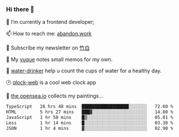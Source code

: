 ### Hi there 👋

<!--
**Alfxjx/Alfxjx** is a ✨ _special_ ✨ repository because its `README.md` (this file) appears on your GitHub profile.

Here are some ideas to get you started:

- 🔭 I’m currently working on ...
- 🌱 I’m currently learning ...
- 👯 I’m looking to collaborate on ...
- 🤔 I’m looking for help with ...
- 💬 Ask me about ...
- 📫 How to reach me: ...
- 😄 Pronouns: ...
- ⚡ Fun fact: ...
-->
🔭  I’m currently a frontend developer;

📫  How to reach me: [abandon.work](https://www.abandon.work/)

🎉  Subscribe my newsletter on [竹白](https://alfxjx.zhubai.love/)

🌱  My [yuque](https://www.yuque.com/alfxjx) notes small memos for my own.

🥤  [water-drinker](https://weldingboys.vercel.app/water) help u count the cups of water for a healthy day.

🕑  [qlock-web](https://qlock-web.vercel.app) is a cool web clock app

🌊  [the opensea.io](https://opensea.io/assets/0x495f947276749ce646f68ac8c248420045cb7b5e/29433830147332339639115006737701029562687338063458078299874716625823015632897) collects my paintings...

<!--START_SECTION:waka-->

```txt
TypeScript   26 hrs 48 mins  ██████████████████░░░░░░░   72.60 %
HTML         5 hrs 27 mins   ███▓░░░░░░░░░░░░░░░░░░░░░   14.80 %
JavaScript   1 hr 50 mins    █▒░░░░░░░░░░░░░░░░░░░░░░░   05.01 %
Less         1 hr 14 mins    █░░░░░░░░░░░░░░░░░░░░░░░░   03.38 %
JSON         1 hr 4 mins     ▓░░░░░░░░░░░░░░░░░░░░░░░░   02.90 %
```

<!--END_SECTION:waka-->

